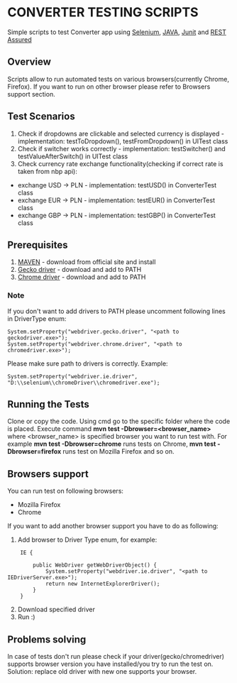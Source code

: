 # CONVERTER TESTING SCRIPTS

Simple scripts to test Converter app using [Selenium](https://www.seleniumhq.org/), [JAVA](https://www.java.com/), [Junit](https://junit.org/junit4/) and [REST Assured](http://rest-assured.io/)

## Overview

Scripts allow to run automated tests on various browsers(currently Chrome, Firefox). If you want to run on other browser please refer to Browsers support section.

## Test Scenarios

1) Check if dropdowns are clickable and selected currency is displayed - implementation: testToDropdown(), testFromDropdown() in UITest class
2) Check if switcher works correctly - implementation: testSwitcher() and testValueAfterSwitch() in UITest class
3) Check currency rate exchange functionality(checking if correct rate is taken from nbp api):
 - exchange USD -> PLN - implementation: testUSD() in ConverterTest class
 - exchange EUR -> PLN - implementation: testEUR() in ConverterTest class
 - exchange GBP -> PLN - implementation: testGBP() in ConverterTest class

## Prerequisites

1) [MAVEN](https://maven.apache.org/) -  download from official site and install
2) [Gecko driver](https://github.com/mozilla/geckodriver/releases) - download and add to PATH
3) [Chrome driver](http://chromedriver.chromium.org/downloads) - download and add to PATH

### Note

If you don't want to add drivers to PATH please uncomment following lines in DriverType enum:
 ```
 System.setProperty("webdriver.gecko.driver", "<path to geckodriver.exe>");
 System.setProperty("webdriver.chrome.driver", "<path to chromedriver.exe>");
 ```
Please make sure path to drivers is correctly. Example:
```
System.setProperty("webdriver.ie.driver", "D:\\selenium\\chromeDriver\\chromedriver.exe");
```

## Running the Tests

Clone or copy the code.
Using cmd go to the specific folder where the code is placed.
Execute command **mvn test -Dbrowser=<browser_name>** where <browser_name> is specified browser you want to run test with.
For example **mvn test -Dbrowser=chrome** runs tests on Chrome, **mvn test -Dbrowser=firefox** runs test on Mozilla Firefox and so on.

## Browsers support
You can run test on following browsers:
- Mozilla Firefox
- Chrome

If you want to add another browser support you have to do as following:
1) Add browser to Driver Type enum, for example:
```
    IE {

        public WebDriver getWebDriverObject() {
            System.setProperty("webdriver.ie.driver", "<path to IEDriverServer.exe>");
            return new InternetExplorerDriver();
        }
    }
```
2) Download specified driver
3) Run :)

## Problems solving
In case of tests don't run please check if your driver(gecko/chromedriver) supports browser version you have installed/you try to run the test on.
Solution: replace old driver with new one supports your browser.




